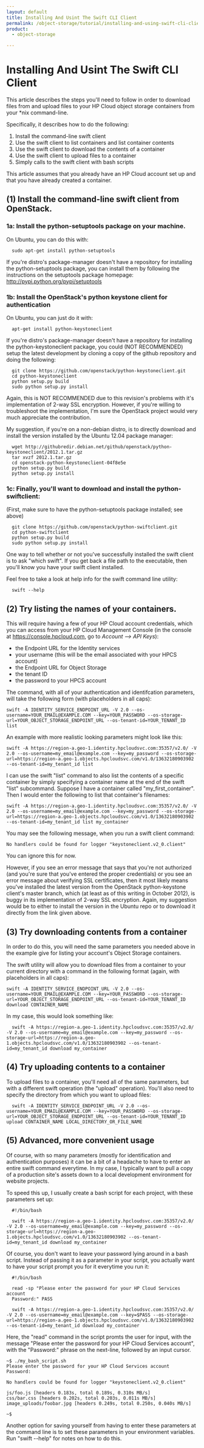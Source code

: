 ```yaml
---
layout: default
title: Installing And Usint The Swift CLI Client
permalink: /object-storage/tutorial/installing-and-using-swift-cli-client/
product:
  - object-storage

---
```

# Installing And Usint The Swift CLI Client

This article describes the steps you'll need to follow in order to download files from and upload files to your HP Cloud object storage containers from your *nix command-line.

Specifically, it describes how to do the following:

1. Install the command-line swift client
1. Use the swift client to list containers and list container contents
1. Use the swift client to download the contents of a container
1. Use the swift client to upload files to a container
1. Simply calls to the swift client with bash scripts

This article assumes that you already have an HP Cloud account set up and that you have already created a container.

## (1) Install the command-line swift client from OpenStack.

### 1a: Install the python-setuptools package on your machine.


On Ubuntu, you can do this with:

~~~
  sudo apt-get install python-setuptools
~~~
  
If you're distro's package-manager doesn't have a repository for installing the python-setuptools package, you can install them by following the instructions on the setuptools package homepage: http://pypi.python.org/pypi/setuptools

### 1b: Install the OpenStack's python keystone client for authentication

On Ubuntu, you can just do it with:

~~~
  apt-get install python-keystoneclient
~~~
  
If you're distro's package-manager doesn't have a repository for installing the python-keystoneclient package, you could (NOT RECOMMENDED) setup the latest development by cloning a copy of the github repository and doing the following: 

~~~
  git clone https://github.com/openstack/python-keystoneclient.git
  cd python-keystoneclient
  python setup.py build
  sudo python setup.py install
~~~
  
Again, this is NOT RECOMMENDED due to this revision's problems with it's implementation of 2-way SSL encryption.  However, if you're willing to troubleshoot the implementation, I'm sure the OpenStack project would very much appreciate the contribution.
  
My suggestion, if you're on a non-debian distro, is to directly download and install the version installed by the Ubuntu 12.04 package manager:

~~~
  wget http://githubredir.debian.net/github/openstack/python-keystoneclient/2012.1.tar.gz
  tar xvzf 2012.1.tar.gz
  cd openstack-python-keystoneclient-04f8e5e
  python setup.py build
  python setup.py install
~~~  
  
### 1c: Finally, you'll want to download and install the python-swiftclient:

(First, make sure to have the python-setuptools package installed; see above)

~~~
  git clone https://github.com/openstack/python-swiftclient.git
  cd python-swiftclient
  python setup.py build
  sudo python setup.py install
~~~

One way to tell whether or not you've successfully installed the swift client is to ask "which swift".  If you get back a file path to the executable, then you'll know you have your swift client installed.

Feel free to take a look at help info for the swift command line utility:

~~~
  swift --help
~~~
  
## (2) Try listing the names of your containers.

This will require having a few of your HP Cloud account credentials, which you can access from your HP Cloud Management Console (in the console at https://console.hpcloud.com, go to *Account --> API Keys*):

- the Endpoint URL for the Identity services
- your username (this will be the email associated with your HPCS account)
- the Endpoint URL for Object Storage
- the tenant ID 
- the password to your HPCS account

The command, with all of your authentication and identifcation parameters, will take the following form (with placeholders in all caps):

~~~
swift -A IDENTITY_SERVICE_ENDPOINT_URL -V 2.0 --os-username=YOUR_EMAIL@EXAMPLE.COM --key=YOUR_PASSWORD --os-storage-url=YOUR_OBJECT_STORAGE_ENDPOINT_URL --os-tenant-id=YOUR_TENANT_ID list
~~~

An example with more realistic looking parameters might look like this:

~~~
swift -A https://region-a.geo-1.identity.hpcloudsvc.com:35357/v2.0/ -V 2.0 --os-username=my_email@example.com --key=my_password --os-storage-url=https://region-a.geo-1.objects.hpcloudsvc.com/v1.0/13632180903902 --os-tenant-id=my_tenant_id list
~~~

I can use the swift "list" command to also list the contents of a specific container by simply specifying a container name at the end of the swift "list" subcommand.  Suppose I have a container called "my_first_container".  Then I would enter the following to list that container's filenames:

~~~
swift -A https://region-a.geo-1.identity.hpcloudsvc.com:35357/v2.0/ -V 2.0 --os-username=my_email@example.com --key=my_password --os-storage-url=https://region-a.geo-1.objects.hpcloudsvc.com/v1.0/13632180903902 --os-tenant-id=my_tenant_id list my_container
~~~

You may see the following message, when you run a swift client command:

~~~
No handlers could be found for logger "keystoneclient.v2_0.client"
~~~

You can ignore this for now.  

However, if you see an error message that says that you're not authorized (and you're sure that you've entered the proper credentials) or you see an error message about verifying SSL certificates, then it most likely means you've installed the latest version from the OpenStack python-keystone client's master branch, which (at least as of this writing in October 2012), is buggy in its implementation of 2-way SSL encryption.  Again, my suggestion would be to either to install the version in the Ubuntu repo or to download it directly from the link given above.

## (3) Try downloading contents from a container

In order to do this, you will need the same parameters you needed above in the example give for listing your account's Object Storage containers.

The swift utility will allow you to download files from a container to your current directory with a command in the following format (again, with placeholders in all caps):

~~~
swift -A IDENTITY_SERVICE_ENDPOINT_URL -V 2.0 --os-username=YOUR_EMAIL@EXAMPLE.COM --key=YOUR_PASSWORD --os-storage-url=YOUR_OBJECT_STORAGE_ENDPOINT_URL --os-tenant-id=YOUR_TENANT_ID download CONTAINER_NAME
~~~

In my case, this would look something like:

~~~
  swift -A https://region-a.geo-1.identity.hpcloudsvc.com:35357/v2.0/ -V 2.0 --os-username=my_email@example.com --key=my_password --os-storage-url=https://region-a.geo-1.objects.hpcloudsvc.com/v1.0/13632180903902 --os-tenant-id=my_tenant_id download my_container
~~~

## (4) Try uploading contents to a container

To upload files to a container, you'll need all of the same parameters, but with a different swift operation (the "upload" operation).  You'll also need to specify the directory from which you want to upload files:

~~~
  swift -A IDENTITY_SERVICE_ENDPOINT_URL -V 2.0 --os-username=YOUR_EMAIL@EXAMPLE.COM --key=YOUR_PASSWORD --os-storage-url=YOUR_OBJECT_STORAGE_ENDPOINT_URL --os-tenant-id=YOUR_TENANT_ID upload CONTAINER_NAME LOCAL_DIRECTORY_OR_FILE_NAME
~~~

## (5) Advanced, more convenient usage

Of course, with so many parameters (mostly for identification and authentication purposes) it can be a bit of a headache to have to enter an entire swift command everytime.  In my case, I typically want to pull a copy of a production site's assets down to a local development environment for website projects.

To speed this up, I usually create a bash script for each project, with these parameters set up:

~~~
  #!/bin/bash

  swift -A https://region-a.geo-1.identity.hpcloudsvc.com:35357/v2.0/ -V 2.0 --os-username=my_email@example.com --key=my_password --os-storage-url=https://region-a.geo-1.objects.hpcloudsvc.com/v1.0/13632180903902 --os-tenant-id=my_tenant_id download my_container
~~~

Of course, you don't want to leave your password lying around in a bash script.  Instead of passing it as a parameter in your script, you actually want to have your script prompt you for it everytime you run it:

~~~
  #!/bin/bash

  read -sp "Please enter the password for your HP Cloud Services account
  Password:" PASS

  swift -A https://region-a.geo-1.identity.hpcloudsvc.com:35357/v2.0/ -V 2.0 --os-username=my_email@example.com --key=$PASS --os-storage-url=https://region-a.geo-1.objects.hpcloudsvc.com/v1.0/13632180903902 --os-tenant-id=my_tenant_id download my_container
~~~

Here, the "read" command in the script promts the user for input, with the message "Please enter the password for your HP Cloud Services account", with the "Password:" phrase on the next-line, followed by an input cursor.

~~~
~$ ./my_bash_script.sh
Please enter the password for your HP Cloud Services account
Password:

No handlers could be found for logger "keystoneclient.v2_0.client"

js/foo.js [headers 0.183s, total 0.189s, 0.310s MB/s]
css/bar.css [headers 0.202s, total 0.203s, 0.011s MB/s]
image_uploads/foobar.jpg [headers 0.249s, total 0.250s, 0.040s MB/s]

~$
~~~

Another option for saving yourself from having to enter these parameters at the command line is to set these parameters in your environment variables.  Run "swift --help" for notes on how to do this.

